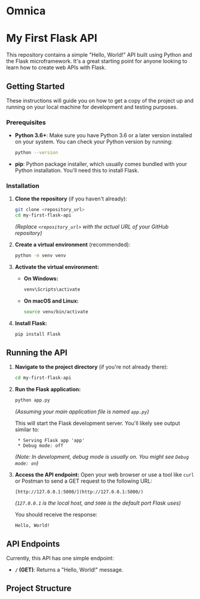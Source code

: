 # Omnica
# My First Flask API

This repository contains a simple "Hello, World!" API built using Python and the Flask microframework. It's a great starting point for anyone looking to learn how to create web APIs with Flask.

## Getting Started

These instructions will guide you on how to get a copy of the project up and running on your local machine for development and testing purposes.

### Prerequisites

* **Python 3.6+**: Make sure you have Python 3.6 or a later version installed on your system. You can check your Python version by running:
    ```bash
    python --version
    ```
* **pip**: Python package installer, which usually comes bundled with your Python installation. You'll need this to install Flask.

### Installation

1.  **Clone the repository** (if you haven't already):
    ```bash
    git clone <repository_url>
    cd my-first-flask-api
    ```
    *(Replace `<repository_url>` with the actual URL of your GitHub repository)*

2.  **Create a virtual environment** (recommended):
    ```bash
    python -m venv venv
    ```

3.  **Activate the virtual environment:**
    * **On Windows:**
        ```bash
        venv\Scripts\activate
        ```
    * **On macOS and Linux:**
        ```bash
        source venv/bin/activate
        ```

4.  **Install Flask:**
    ```bash
    pip install Flask
    ```

## Running the API

1.  **Navigate to the project directory** (if you're not already there):
    ```bash
    cd my-first-flask-api
    ```

2.  **Run the Flask application:**
    ```bash
    python app.py
    ```
    *(Assuming your main application file is named `app.py`)*

    This will start the Flask development server. You'll likely see output similar to:
    ```
     * Serving Flask app 'app'
     * Debug mode: off
    ```
    *(Note: In development, debug mode is usually on. You might see `Debug mode: on`)*

3.  **Access the API endpoint:**
    Open your web browser or use a tool like `curl` or Postman to send a GET request to the following URL:
    ```
    [http://127.0.0.1:5000/](http://127.0.0.1:5000/)
    ```
    *(`127.0.0.1` is the local host, and `5000` is the default port Flask uses)*

    You should receive the response:
    ```
    Hello, World!
    ```

## API Endpoints

Currently, this API has one simple endpoint:

* **`/` (GET)**: Returns a "Hello, World!" message.

## Project Structure
